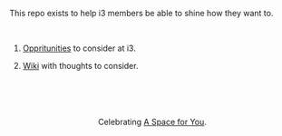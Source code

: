 This repo exists to help i3 members be able to shine how they want to.

<br>

1. <a href="https://github.com/i3smithsmith/i3smithsmith-tasks/issues">Oppritunities</a> to consider at i3.

2. <a href="https://github.com/i3smithsmith/i3smithsmith-tasks/wiki">Wiki</a> with thoughts to consider.


<br>
<br>
<br>
<br>

<div align="center">Celebrating <a href="https://www.i3detroit.org/wi/index.php?title=User:Davidsmith#A_Space_for_You">A Space for You</a>.</div>


